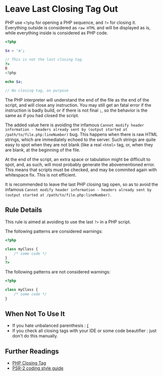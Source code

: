 <!-- Good Practices -->
# Leave Last Closing Tag Out

PHP use `<?php` for opening a PHP sequence, and `?>` for closing it. Everything outside is considered as `raw HTML` and will be displayed as is, while everything inside is considered as PHP code.

```php
<?php

$a = 'a';

// This is not the last closing tag.
?>
B
<?php

echo $a;

// No closing tag, on purpose

```
The PHP interpreter will understand the end of the file as the end of the script, and will close any instruction. You may still get an fatal error if the instruction is badly build, or if there is not final `;`, so the behavior is the same as if you had closed the script.

The added value here is avoiding the infamous `Cannot modify header information - headers already sent by (output started at /path/to/file.php:lineNumber)` bug. This happens when there is raw HTML strings, which are immediately echoed to the server. Such strings are quite easy to spot when they are not blank (like a real `<html>` tag, or, when they are blank, at the beginning of the file.

At the end of the script, an extra space or tabulation might be difficult to spot, and, as such, will most probably generate the abovementioned error. This means that scripts must be checked, and may be commited again with whitespace fix. This is not efficient. 

It is recommended to leave the last PHP closing tag open, so as to avoid the infamous `Cannot modify header information - headers already sent by (output started at /path/to/file.php:lineNumber)`. 

## Rule Details

This rule is aimed at avoiding to use the last `?>` in a PHP script.

The following patterns are considered warnings:

```php
<?php

class myClass {
	/* some code */
}
?>
```

The following patterns are not considered warnings:

```php
<?php

class myClass {
	/* some code */
}

```

<!--
### Options
-->

## When Not To Use It
* If you hate unbalanced parenthesis : [(](https://xkcd.com/859/)
* If you check all closing tags with your IDE or some code beautifier : just don't do this manually. 

## Further Readings
* [PHP Closing Tag](http://php.net/manual/en/language.basic-syntax.phptags.php)
* [PSR-2 coding style guide](https://github.com/php-fig/fig-standards/blob/master/accepted/PSR-2-coding-style-guide.md)